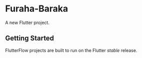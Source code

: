 # Furaha-Baraka

A new Flutter project.

## Getting Started

FlutterFlow projects are built to run on the Flutter _stable_ release.

